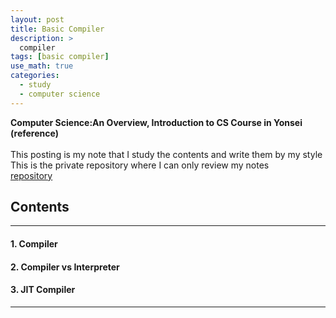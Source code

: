 ```yaml
---
layout: post
title: Basic Compiler
description: >
  compiler
tags: [basic compiler]
use_math: true
categories:
  - study
  - computer science
---
```

**Computer Science:An Overview, Introduction to CS Course in Yonsei (reference)**<br>
<br>
This posting is my note that I study the contents and write them by my style <br>
This is the private repository where I can only review my notes<br>
[repository](https://github.com/hyun-jin891/hidden-post-hyunjin891-github-blog/blob/master/_posts/study/computer%20science/2022-08-02-basic-compiler.md)

## Contents
------
#### 1. Compiler
#### 2. Compiler vs Interpreter
#### 3. JIT Compiler
-----
